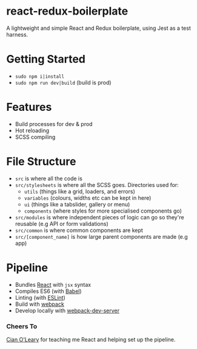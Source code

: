 # react-redux-boilerplate
A lightweight and simple React and Redux boilerplate, using Jest as a test harness.

# Getting Started
* `sudo npm i|install`
* `sudo npm run dev|build` (build is prod)


# Features

* Build processes for dev & prod
* Hot reloading
* SCSS compiling

# File Structure
* `src` is where all the code is
* `src/stylesheets` is where all the SCSS goes. Directories used for:
    * `utils` (things like a grid, loaders, and errors)
    * `variables` (colours, widths etc can be kept in here)
    * `ui` (things like a tabslider, gallery or menu)
    * `components` (where styles for more specialised components go)
* `src/modules` is where independent pieces of logic can go so they're reusable (e.g API or form validations)
* `src/common` is where common components are kept
* `src/[component_name]` is how large parent components are made (e.g app)

# Pipeline

* Bundles [React](https://facebook.github.io/react/) with `jsx` syntax
* Compiles ES6 (with [Babel](https://babeljs.io/))
* Linting (with [ESLint](http://eslint.org/))
* Build with [webpack](https://webpack.github.io/)
* Develop locally with [webpack-dev-server](http://webpack.github.io/docs/webpack-dev-server.html)

### Cheers To

[Cian O'Leary](https://github.com/25564) for teaching me React and helping set up the pipeline. 



